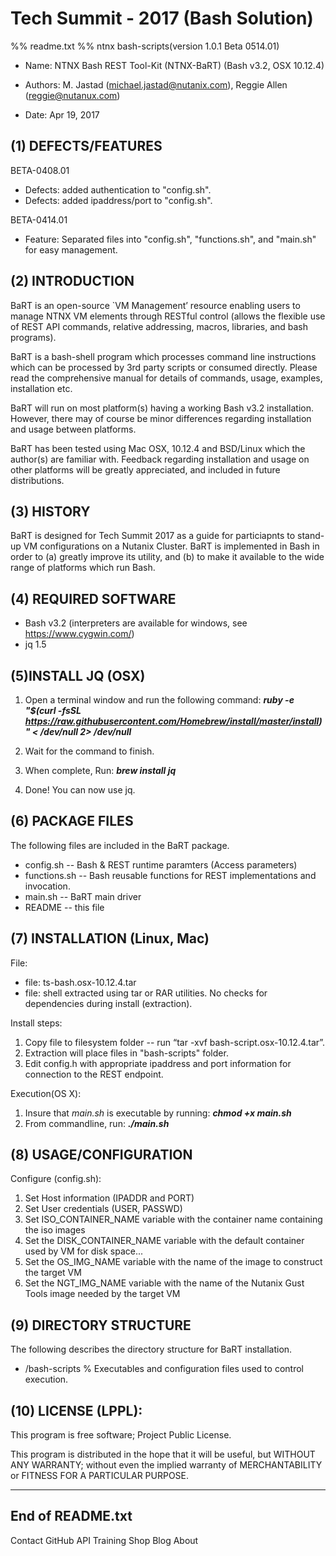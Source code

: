 # Tech Summit - 2017 (Bash Solution)
%% readme.txt
%% ntnx bash-scripts(version 1.0.1 Beta 0514.01)

- Name:         NTNX Bash REST Tool-Kit (NTNX-BaRT) (Bash v3.2, OSX 10.12.4)
- Authors:      M. Jastad (michael.jastad@nutanix.com), Reggie Allen (reggie@nutanux.com)

- Date:         Apr 19, 2017

(1) DEFECTS/FEATURES 
--------------------------
BETA-0408.01
- Defects: added authentication to "config.sh".
- Defects: added ipaddress/port to "config.sh".  

BETA-0414.01  
- Feature: Separated files into "config.sh", "functions.sh", and "main.sh" for easy management. 


(2) INTRODUCTION
-----------------
BaRT is an open-source `VM Management’ resource enabling users to manage NTNX VM elements through RESTful control (allows the flexible use of REST API commands, relative addressing, macros, libraries, and bash programs).

BaRT is a bash-shell program which processes command line instructions which can be processed by 3rd party scripts or consumed directly. Please read the comprehensive manual for details of commands, usage, examples, installation etc.

BaRT will run on most platform(s) having a working Bash v3.2 installation. However, there may of course be minor differences regarding installation and usage between platforms.

BaRT has been tested using Mac OSX, 10.12.4 and BSD/Linux which the author(s) are familiar with. Feedback regarding installation and usage on other platforms will be greatly appreciated, and included in future distributions.


(3) HISTORY
-----------
BaRT is designed for Tech Summit 2017 as a guide for particiapnts to stand-up VM configurations on a Nutanix Cluster. BaRT is implemented in Bash in order to (a) greatly improve its utility, and (b) to make it available to the wide range of platforms which run Bash.

(4) REQUIRED SOFTWARE
-----------------------
- Bash v3.2 (interpreters are available for windows, see https://www.cygwin.com/)
- jq 1.5


(5)INSTALL JQ (OSX)
---------------------
1. Open a terminal window and run the following command:
**_ruby -e "$(curl -fsSL https://raw.githubusercontent.com/Homebrew/install/master/install)" < /dev/null 2> /dev/null_**

2. Wait for the command to finish.
3. When complete, Run: **_brew install jq_**
4. Done! You can now use jq.


(6) PACKAGE FILES
------------------
The following files are included in the BaRT package.

- config.sh             -- Bash & REST runtime paramters (Access parameters)
- functions.sh          -- Bash reusable functions for REST implementations and invocation.  
- main.sh               -- BaRT main driver 
- README                -- this file


(7) INSTALLATION (Linux, Mac)
--------------------------------
File:
- file: ts-bash.osx-10.12.4.tar 
- file: shell extracted using tar or RAR utilities. No checks for dependencies during install (extraction).

Install steps:
1. Copy file to filesystem folder -- run “tar -xvf bash-script.osx-10.12.4.tar”.
2. Extraction will place files in "bash-scripts" folder.
3. Edit config.h with appropriate ipaddress and port information for connection to the REST endpoint.

Execution(OS X):
1. Insure that *_main.sh_* is executable by running:  **_chmod +x main.sh_**
2. From commandline, run: **_./main.sh_** 

(8) USAGE/CONFIGURATION 
-----------------------------
Configure (config.sh):

1. Set Host information (IPADDR and PORT) 
2. Set User credentials (USER, PASSWD)
3. Set ISO_CONTAINER_NAME variable with the container name containing the iso images
4. Set the DISK_CONTAINER_NAME variable with the default container used by VM for disk space...
5. Set the OS_IMG_NAME variable with the name of the image to construct the target VM 
6. Set the NGT_IMG_NAME variable with the name of the Nutanix Gust Tools image needed by the target VM 

(9) DIRECTORY STRUCTURE 
--------------------------
The following describes the directory structure for BaRT installation.

- /bash-scripts	        % Executables and configuration files used to control execution.

(10) LICENSE (LPPL):
-----------------------
This program is free software; Project Public License.

This program is distributed in the hope that it will be useful, but WITHOUT ANY WARRANTY; without even the implied warranty of MERCHANTABILITY or FITNESS FOR A PARTICULAR PURPOSE.

-----------------
End of README.txt
-----------------
Contact GitHub API Training Shop Blog About
